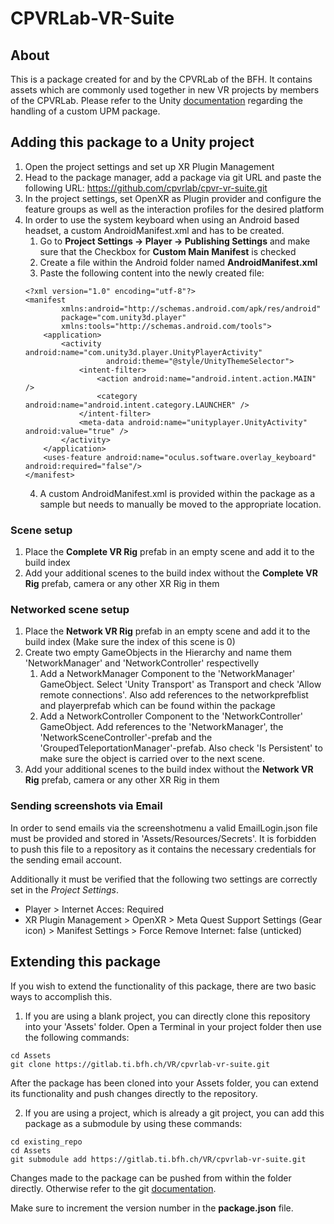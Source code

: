 # CPVRLab-VR-Suite

## About

This is a package created for and by the CPVRLab of the BFH. It contains assets which are commonly used together in new VR projects by members of the CPVRLab.
Please refer to the Unity [documentation](https://docs.unity3d.com/Manual/CustomPackages.html) regarding the handling of a custom UPM package.

## Adding this package to a Unity project

1. Open the project settings and set up XR Plugin Management
2. Head to the package manager, add a package via git URL and paste the following URL: https://github.com/cpvrlab/cpvr-vr-suite.git
3. In the project settings, set OpenXR as Plugin provider and configure the feature groups as well as the interaction profiles for the desired platform
4. In order to use the system keyboard when using an Android based headset, a custom AndroidManifest.xml and has to be created.
   1. Go to **Project Settings -> Player -> Publishing Settings** and make sure that the Checkbox for **Custom Main Manifest** is checked
   2. Create a file within the Android folder named **AndroidManifest.xml**
   3. Paste the following content into the newly created file:
   ```
   <?xml version="1.0" encoding="utf-8"?>
   <manifest
           xmlns:android="http://schemas.android.com/apk/res/android"
           package="com.unity3d.player"
           xmlns:tools="http://schemas.android.com/tools">
       <application>
           <activity android:name="com.unity3d.player.UnityPlayerActivity"
                     android:theme="@style/UnityThemeSelector">
               <intent-filter>
                   <action android:name="android.intent.action.MAIN" />
                   <category android:name="android.intent.category.LAUNCHER" />
               </intent-filter>
               <meta-data android:name="unityplayer.UnityActivity" android:value="true" />
           </activity>
       </application>
       <uses-feature android:name="oculus.software.overlay_keyboard" android:required="false"/>
   </manifest>
   ```
   4. A custom AndroidManifest.xml is provided within the package as a sample but needs to manually be moved to the appropriate location.

### Scene setup

1. Place the **Complete VR Rig** prefab in an empty scene and add it to the build index
2. Add your additional scenes to the build index without the **Complete VR Rig** prefab, camera or any other XR Rig in them

### Networked scene setup

1. Place the **Network VR Rig** prefab in an empty scene and add it to the build index (Make sure the index of this scene is 0)
2. Create two empty GameObjects in the Hierarchy and name them 'NetworkManager' and 'NetworkController' respectivelly
    1. Add a NetworkManager Component to the 'NetworkManager' GameObject. Select 'Unity Transport' as Transport and check 'Allow remote connections'. Also add references to the networkprefblist and playerprefab which can be found within the package
    2. Add a NetworkController Component to the 'NetworkController' GameObject. Add references to the 'NetworkManager', the 'NetworkSceneController'-prefab and the 'GroupedTeleportationManager'-prefab. Also check 'Is Persistent' to make sure the object is carried over to the next scene.
2. Add your additional scenes to the build index without the **Network VR Rig** prefab, camera or any other XR Rig in them

### Sending screenshots via Email

In order to send emails via the screenshotmenu a valid EmailLogin.json file must be provided and stored in 'Assets/Resources/Secrets'. It is forbidden to push this file to a repository as it contains the necessary credentials for the sending email account.

Additionally it must be verified that the following two settings are correctly set in the *Project Settings*.
- Player > Internet Acces: Required
- XR Plugin Management > OpenXR > Meta Quest Support Settings (Gear icon) > Manifest Settings > Force Remove Internet: false (unticked)

## Extending this package

If you wish to extend the functionality of this package, there are two basic ways to accomplish this.
1. If you are using a blank project, you can directly clone this repository into your 'Assets' folder. Open a Terminal in your project folder then use the following commands:
```
cd Assets
git clone https://gitlab.ti.bfh.ch/VR/cpvrlab-vr-suite.git
```
After the package has been cloned into your Assets folder, you can extend its functionality and push changes directly to the repository.

2. If you are using a project, which is already a git project, you can add this package as a submodule by using these commands:

```
cd existing_repo
cd Assets
git submodule add https://gitlab.ti.bfh.ch/VR/cpvrlab-vr-suite.git
```

Changes made to the package can be pushed from within the folder directly. Otherwise refer to the git [documentation](https://git-scm.com/book/en/v2/Git-Tools-Submodules).

Make sure to increment the version number in the **package.json** file.
